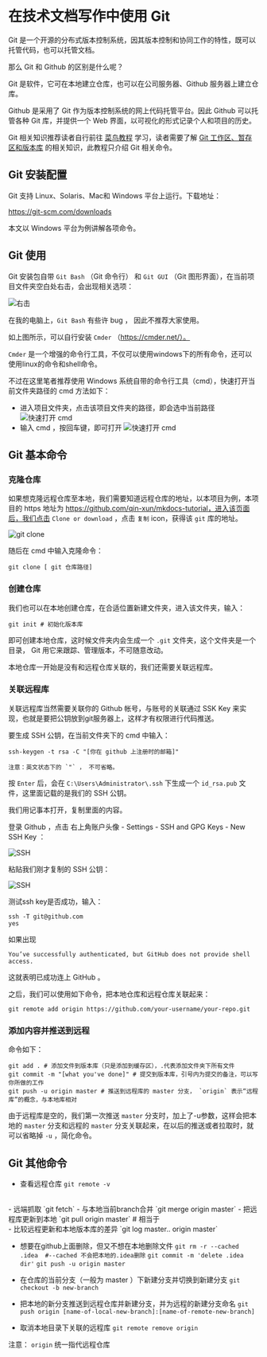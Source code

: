 # 在技术文档写作中使用 Git

Git 是一个开源的分布式版本控制系统，因其版本控制和协同工作的特性，既可以托管代码，也可以托管文档。

那么 Git 和 Github 的区别是什么呢？

Git 是软件，它可在本地建立仓库，也可以在公司服务器、Github 服务器上建立仓库。

Github 是采用了 Git 作为版本控制系统的网上代码托管平台。因此 Github 可以托管各种 Git 库，并提供一个 Web 界面，以可视化的形式记录个人和项目的历史。

Git 相关知识推荐读者自行前往 [菜鸟教程](https://www.runoob.com/git/git-tutorial.html) 学习，读者需要了解 [Git 工作区、暂存区和版本库](https://www.runoob.com/git/git-workspace-index-repo.html) 的相关知识，此教程只介绍 Git 相关命令。

## Git 安装配置

Git 支持 Linux、Solaris、Mac和 Windows 平台上运行。下载地址：

<https://git-scm.com/downloads>

本文以 Windows 平台为例讲解各项命令。

## Git 使用

Git 安装包自带 `Git Bash` （Git 命令行） 和 `Git GUI` （Git 图形界面），在当前项目文件夹空白处右击，会出现相关选项：

![右击](right-menu.png)

在我的电脑上，`Git Bash` 有些许 bug ， 因此不推荐大家使用。

如上图所示，可以自行安装 `Cmder` （<https://cmder.net/）。>

`Cmder` 是一个增强的命令行工具，不仅可以使用windows下的所有命令，还可以使用linux的命令和shell命令。

不过在这里笔者推荐使用 Windows 系统自带的命令行工具（cmd），快速打开当前文件夹路径的 cmd 方法如下：

- 进入项目文件夹，点击该项目文件夹的路径，即会选中当前路径
![快速打开 cmd ](cmd.png)
- 输入 cmd ，按回车键，即可打开
![快速打开 cmd ](cmd1.png)

## Git 基本命令

### 克隆仓库

如果想克隆远程仓库至本地，我们需要知道远程仓库的地址，以本项目为例，本项目的 https 地址为 https://github.com/qin-xun/mkdocs-tutorial，进入该页面后，我们点击 `Clone or download` ，点击 `复制` icon，获得该 `git` 库的地址。

![git clone](git-clone.png)

随后在 cmd 中输入克隆命令：

```
git clone [ git 仓库路径]
```

### 创建仓库

我们也可以在本地创建仓库，在合适位置新建文件夹，进入该文件夹，输入：

```
git init # 初始化版本库
```

即可创建本地仓库，这时候文件夹内会生成一个 `.git` 文件夹，这个文件夹是一个目录， Git 用它来跟踪、管理版本，不可随意改动。

本地仓库一开始是没有和远程仓库关联的，我们还需要关联远程库。

### 关联远程库

关联远程库当然需要关联你的 Github 帐号，与账号的关联通过 SSK Key 来实现，也就是要把公钥放到git服务器上，这样才有权限进行代码推送。

要生成 SSH 公钥，在当前文件夹下的 cmd 中输入：

```
ssh-keygen -t rsa -C "[你在 github 上注册时的邮箱]"

注意：英文状态下的 `"` ， 不可省略。
```

按 `Enter` 后，会在 `C:\Users\Administrator\.ssh` 下生成一个 `id_rsa.pub` 文件，这里面记载的是我们的 SSH 公钥。

我们用记事本打开，复制里面的内容。

登录 Github ，点击 右上角账户头像 - Settings - SSH and GPG Keys - New SSH Key ：

![SSH](SSH.png)

粘贴我们刚才复制的 SSH 公钥：

![SSH](SSH1.png)

测试ssh key是否成功，输入：

```
ssh -T git@github.com
yes
```

如果出现
```
You’ve successfully authenticated, but GitHub does not provide shell access.
```

这就表明已成功连上 GitHub 。

之后，我们可以使用如下命令，把本地仓库和远程仓库关联起来：

```
git remote add origin https://github.com/your-username/your-repo.git
```

### 添加内容并推送到远程

命令如下：

```
git add . # 添加文件到版本库（只是添加到缓存区），.代表添加文件夹下所有文件
git commit -m "[what you've done]" # 提交到版本库，引号内为提交的备注，可以写你所做的工作
git push -u origin master # 推送到远程库的 master 分支， `origin` 表示“远程库”的概念，与本地库相对
```

由于远程库是空的，我们第一次推送 `master` 分支时，加上了-u参数，这样会把本地的 `master` 分支和远程的 `master` 分支关联起来，在以后的推送或者拉取时，就可以省略掉 `-u` ，简化命令。

## Git 其他命令

- 查看远程仓库 `git remote -v`
<br>
- 远端抓取 `git fetch`
- 与本地当前branch合并 `git merge origin master`
- 把远程库更新到本地 `git pull origin master` # 相当于
<br>
- 比较远程更新和本地版本库的差异 `git log master.. origin master`

- 想要在github上面删除，但又不想在本地删除文件
`git rm -r --cached .idea  #--cached 不会把本地的.idea删除`
`git commit -m 'delete .idea dir'`
`git push -u origin master`

- 在仓库的当前分支（一般为 master ）下新建分支并切换到新建分支 `git checkout -b new-branch`

- 把本地的新分支推送到远程仓库并新建分支，并为远程的新建分支命名 `git push origin [name-of-local-new-branch]:[name-of-remote-new-branch]`

- 取消本地目录下关联的远程库 `git remote remove origin`

注意： `origin` 统一指代远程仓库

